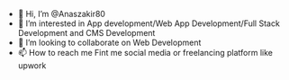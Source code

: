 - 👋 Hi, I’m @Anaszakir80
- 👀 I’m interested in App development/Web App Development/Full Stack Development and CMS Development   
- 💞️ I’m looking to collaborate on Web Development
- 📫 How to reach me Fint me social media or freelancing platform like upwork

<!---
Anaszakir80/Anaszakir80 is a ✨ special ✨ repository because its `README.md` (this file) appears on your GitHub profile.
You can click the Preview link to take a look at your changes.
--->
